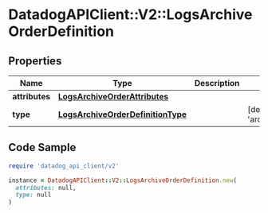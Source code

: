 # DatadogAPIClient::V2::LogsArchiveOrderDefinition

## Properties

| Name | Type | Description | Notes |
| ---- | ---- | ----------- | ----- |
| **attributes** | [**LogsArchiveOrderAttributes**](LogsArchiveOrderAttributes.md) |  |  |
| **type** | [**LogsArchiveOrderDefinitionType**](LogsArchiveOrderDefinitionType.md) |  | [default to &#39;archive_order&#39;] |

## Code Sample

```ruby
require 'datadog_api_client/v2'

instance = DatadogAPIClient::V2::LogsArchiveOrderDefinition.new(
  attributes: null,
  type: null
)
```

